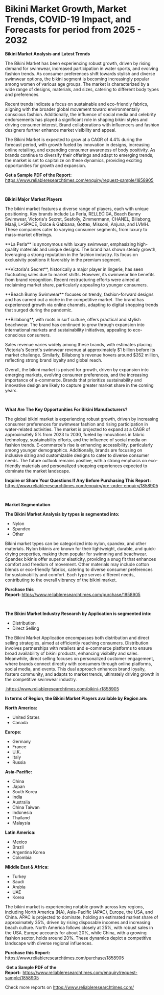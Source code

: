 <p><h1>Bikini Market Growth, Market Trends, COVID-19 Impact, and Forecasts for period from 2025 - 2032</h1></p><p><strong>Bikini Market Analysis and Latest Trends</strong></p>
<p><p>The Bikini Market has been experiencing robust growth, driven by rising demand for swimwear, increased participation in water sports, and evolving fashion trends. As consumer preferences shift towards stylish and diverse swimwear options, the bikini segment is becoming increasingly popular among women of various age groups. The market is characterized by a wide range of designs, materials, and sizes, catering to different body types and preferences.</p><p>Recent trends indicate a focus on sustainable and eco-friendly fabrics, aligning with the broader global movement toward environmentally conscious fashion. Additionally, the influence of social media and celebrity endorsements has played a significant role in shaping bikini styles and driving consumer interest. Brand collaborations with influencers and fashion designers further enhance market visibility and appeal.</p><p>The Bikini Market is expected to grow at a CAGR of 4.4% during the forecast period, with growth fueled by innovation in designs, increasing online retailing, and expanding consumer awareness of body positivity. As brands continue to diversify their offerings and adapt to emerging trends, the market is set to capitalize on these dynamics, providing exciting opportunities for growth and expansion.</p></p>
<p><strong>Get a Sample PDF of the Report:&nbsp;</strong> <a href="https://www.reliableresearchtimes.com/enquiry/request-sample/1858905?utm_campaign=2181&utm_medium=2&utm_source=Github&utm_content=ia&utm_term=07022025&utm_id=bikini">https://www.reliableresearchtimes.com/enquiry/request-sample/1858905</a></p>
<p>&nbsp;</p>
<p><strong>Bikini Major Market Players</strong></p>
<p><p>The bikini market features a diverse range of players, each with unique positioning. Key brands include La Perla, RELLECIGA, Beach Bunny Swimwear, Victoria's Secret, Seafolly, Zimmermann, CHANEL, Billabong, Maaji, L*SPACE, Dolce & Gabbana, Gottex, Missoni, Anjuna, and LVMH. These companies cater to varying consumer segments, from luxury to mass-market offerings.</p><p>**La Perla** is synonymous with luxury swimwear, emphasizing high-quality materials and unique designs. The brand has shown steady growth, leveraging a strong reputation in the fashion industry. Its focus on exclusivity positions it favorably in the premium segment.</p><p>**Victoria's Secret**, historically a major player in lingerie, has seen fluctuating sales due to market shifts. However, its swimwear line benefits from brand recognition. Recent restructuring efforts were aimed at reclaiming market share, particularly appealing to younger consumers.</p><p>**Beach Bunny Swimwear** focuses on trendy, fashion-forward designs and has carved out a niche in the competitive market. The brand has experienced growth via online channels, adapting to digital shopping trends that surged during the pandemic.</p><p>**Billabong**, with roots in surf culture, offers practical and stylish beachwear. The brand has continued to grow through expansion into international markets and sustainability initiatives, appealing to eco-conscious consumers.</p><p>Sales revenue varies widely among these brands, with estimates placing Victoria's Secret's swimwear revenue at approximately $1 billion before its market challenge. Similarly, Billabong's revenue hovers around $352 million, reflecting strong brand loyalty and global reach. </p><p>Overall, the bikini market is poised for growth, driven by expansion into emerging markets, evolving consumer preferences, and the increasing importance of e-commerce. Brands that prioritize sustainability and innovative design are likely to capture greater market share in the coming years.</p></p>
<p>&nbsp;</p>
<p><strong>What Are The Key Opportunities For Bikini Manufacturers?</strong></p>
<p><p>The global bikini market is experiencing robust growth, driven by increasing consumer preferences for swimwear fashion and rising participation in water-related activities. The market is projected to expand at a CAGR of approximately 5% from 2023 to 2030, fueled by innovations in fabric technology, sustainability efforts, and the influence of social media on fashion trends. E-commerce's rise is enhancing accessibility, particularly among younger demographics. Additionally, brands are focusing on inclusive sizing and customizable designs to cater to diverse consumer needs. The future outlook remains positive, with a strong emphasis on eco-friendly materials and personalized shopping experiences expected to dominate the market landscape.</p></p>
<p><strong>Inquire or Share Your Questions If Any Before Purchasing This Report:</strong> <a href="https://www.reliableresearchtimes.com/enquiry/pre-order-enquiry/1858905?utm_campaign=2181&utm_medium=2&utm_source=Github&utm_content=ia&utm_term=07022025&utm_id=bikini">https://www.reliableresearchtimes.com/enquiry/pre-order-enquiry/1858905</a></p>
<p>&nbsp;</p>
<p><strong>Market Segmentation</strong></p>
<p><strong>The Bikini Market Analysis by types is segmented into:</strong></p>
<p><ul><li>Nylon</li><li>Spandex</li><li>Other</li></ul></p>
<p><p>Bikini market types can be categorized into nylon, spandex, and other materials. Nylon bikinis are known for their lightweight, durable, and quick-drying properties, making them popular for swimming and beachwear. Spandex bikinis offer superior elasticity, providing a snug fit that enhances comfort and freedom of movement. Other materials may include cotton blends or eco-friendly fabrics, catering to diverse consumer preferences for sustainability and comfort. Each type serves different needs, contributing to the overall vibrancy of the bikini market.</p></p>
<p><strong>Purchase this Report:&nbsp;</strong><a href="https://www.reliableresearchtimes.com/purchase/1858905?utm_campaign=2181&utm_medium=2&utm_source=Github&utm_content=ia&utm_term=07022025&utm_id=bikini">https://www.reliableresearchtimes.com/purchase/1858905</a></p>
<p>&nbsp;</p>
<p><strong>The Bikini Market Industry Research by Application is segmented into:</strong></p>
<p><ul><li>Distribution</li><li>Direct Selling</li></ul></p>
<p><p>The Bikini Market Application encompasses both distribution and direct selling strategies, aimed at efficiently reaching consumers. Distribution involves partnerships with retailers and e-commerce platforms to ensure broad availability of bikini products, enhancing visibility and sales. Meanwhile, direct selling focuses on personalized customer engagement, where brands connect directly with consumers through online platforms, social media, and events. This dual approach enhances brand loyalty, fosters community, and adapts to market trends, ultimately driving growth in the competitive swimwear industry.</p></p>
<p><a href="https://www.reliableresearchtimes.com/bikini-r1858905?utm_campaign=2181&utm_medium=2&utm_source=Github&utm_content=ia&utm_term=07022025&utm_id=bikini">&nbsp;https://www.reliableresearchtimes.com/bikini-r1858905</a></p>
<p><strong>In terms of Region, the Bikini Market Players available by Region are:</strong></p>
<p>
    <p> <strong> North America: </strong>
        <ul>
            <li>United States</li>
            <li>Canada</li>
        </ul>
        </p> 
    <p> <strong> Europe: </strong>
        <ul>
            <li>Germany</li>
            <li>France</li>
            <li>U.K.</li>
            <li>Italy</li>
            <li>Russia</li>
        </ul>
        </p> 
    <p> <strong> Asia-Pacific: </strong>
        <ul>
            <li>China</li>
            <li>Japan</li>
            <li>South Korea</li>
            <li>India</li>
            <li>Australia</li>
            <li>China Taiwan</li>
            <li>Indonesia</li>
            <li>Thailand</li>
            <li>Malaysia</li>
        </ul>
        </p> 
    <p> <strong> Latin America: </strong>
        <ul>
            <li>Mexico</li>
            <li>Brazil</li>
            <li>Argentina Korea</li>
            <li>Colombia</li>
        </ul>
        </p> 
    <p> <strong> Middle East & Africa: </strong>
        <ul>
            <li>Turkey</li>
            <li>Saudi</li>
            <li>Arabia</li>
            <li>UAE</li>
            <li>Korea</li>
        </ul>
    </p>
    </p>
<p><p>The bikini market is experiencing notable growth across key regions, including North America (NA), Asia-Pacific (APAC), Europe, the USA, and China. APAC is projected to dominate, holding an estimated market share of approximately 35%, driven by rising disposable incomes and increasing beach culture. North America follows closely at 25%, with robust sales in the USA. Europe accounts for about 20%, while China, with a growing fashion sector, holds around 20%. These dynamics depict a competitive landscape with diverse regional influences.</p></p>
<p><strong>Purchase this Report: </strong><a href="https://www.reliableresearchtimes.com/purchase/1858905?utm_campaign=2181&utm_medium=2&utm_source=Github&utm_content=ia&utm_term=07022025&utm_id=bikini">https://www.reliableresearchtimes.com/purchase/1858905</a></p>
<p>&nbsp;<strong>Get a Sample PDF of the Report:&nbsp;&nbsp;</strong><a href="https://www.reliableresearchtimes.com/enquiry/request-sample/1858905?utm_campaign=2181&utm_medium=2&utm_source=Github&utm_content=ia&utm_term=07022025&utm_id=bikini">https://www.reliableresearchtimes.com/enquiry/request-sample/1858905</a></p>
<p><strong></strong></p>
<p>Check more reports on <a href="https://www.reliableresearchtimes.com/?utm_campaign=2181&utm_medium=2&utm_source=Github&utm_content=ia&utm_term=07022025&utm_id=bikini">https://www.reliableresearchtimes.com/</a></p>